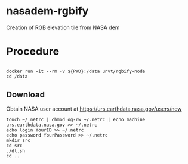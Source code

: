 # nasadem-rgbify
Creation of RGB elevation tile from NASA dem


# Procedure
##
```
docker run -it --rm -v ${PWD}:/data unvt/rgbify-node
cd /data
```


## Download
Obtain NASA user account at https://urs.earthdata.nasa.gov/users/new

```
touch ~/.netrc | chmod og-rw ~/.netrc | echo machine urs.earthdata.nasa.gov >> ~/.netrc
echo login YourID >> ~/.netrc
echo password YourPassword >> ~/.netrc
mkdir src
cd src
./dl.sh
cd ..
```


